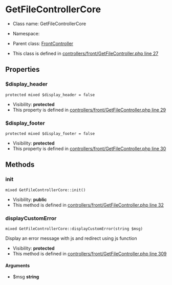 GetFileControllerCore
===============






* Class name: GetFileControllerCore
* Namespace: 
* Parent class: [FrontController](FrontControllerCore)

* This class is defined in [controllers/front/GetFileController.php line 27](https://github.com/PrestaShop/PrestaShop/blob/1.6.1.1/controllers/front/GetFileController.php#27)





Properties
----------


### $display_header

    protected mixed $display_header = false





* Visibility: **protected**
* This property is defined in [controllers/front/GetFileController.php line 29](https://github.com/PrestaShop/PrestaShop/blob/1.6.1.1/controllers/front/GetFileController.php#29)


### $display_footer

    protected mixed $display_footer = false





* Visibility: **protected**
* This property is defined in [controllers/front/GetFileController.php line 30](https://github.com/PrestaShop/PrestaShop/blob/1.6.1.1/controllers/front/GetFileController.php#30)


Methods
-------


### init

    mixed GetFileControllerCore::init()





* Visibility: **public**
* This method is defined in [controllers/front/GetFileController.php line 32](https://github.com/PrestaShop/PrestaShop/blob/1.6.1.1/controllers/front/GetFileController.php#32)




### displayCustomError

    mixed GetFileControllerCore::displayCustomError(string $msg)

Display an error message with js
and redirect using js function



* Visibility: **protected**
* This method is defined in [controllers/front/GetFileController.php line 309](https://github.com/PrestaShop/PrestaShop/blob/1.6.1.1/controllers/front/GetFileController.php#309)


#### Arguments
* $msg **string**


